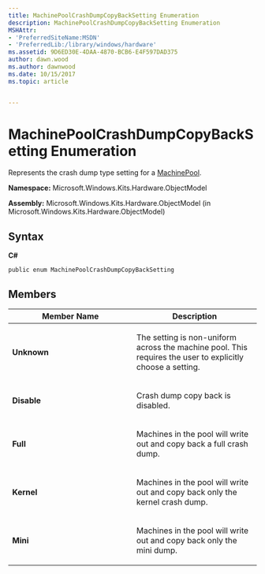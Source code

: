 ```yaml
---
title: MachinePoolCrashDumpCopyBackSetting Enumeration
description: MachinePoolCrashDumpCopyBackSetting Enumeration
MSHAttr:
- 'PreferredSiteName:MSDN'
- 'PreferredLib:/library/windows/hardware'
ms.assetid: 9D6ED30E-4DAA-4870-BCB6-E4F597DAD375
author: dawn.wood
ms.author: dawnwood
ms.date: 10/15/2017
ms.topic: article


---
```


# MachinePoolCrashDumpCopyBackSetting Enumeration


Represents the crash dump type setting for a [MachinePool](machinepool-class.md).

**Namespace:** Microsoft.Windows.Kits.Hardware.ObjectModel

**Assembly:** Microsoft.Windows.Kits.Hardware.ObjectModel (in Microsoft.Windows.Kits.Hardware.ObjectModel)

## <span id="Syntax"></span><span id="syntax"></span><span id="SYNTAX"></span>Syntax


**C#**

`public enum MachinePoolCrashDumpCopyBackSetting`

## <span id="Members"></span><span id="members"></span><span id="MEMBERS"></span>Members


<table>
<colgroup>
<col width="50%" />
<col width="50%" />
</colgroup>
<thead>
<tr class="header">
<th>Member Name</th>
<th>Description</th>
</tr>
</thead>
<tbody>
<tr class="odd">
<td><p><strong>Unknown</strong></p></td>
<td><p>The setting is non-uniform across the machine pool. This requires the user to explicitly choose a setting.</p></td>
</tr>
<tr class="even">
<td><p><strong>Disable</strong></p></td>
<td><p>Crash dump copy back is disabled.</p></td>
</tr>
<tr class="odd">
<td><p><strong>Full</strong></p></td>
<td><p>Machines in the pool will write out and copy back a full crash dump.</p></td>
</tr>
<tr class="even">
<td><p><strong>Kernel</strong></p></td>
<td><p>Machines in the pool will write out and copy back only the kernel crash dump.</p></td>
</tr>
<tr class="odd">
<td><p><strong>Mini</strong></p></td>
<td><p>Machines in the pool will write out and copy back only the mini dump.</p></td>
</tr>
</tbody>
</table>

 

 

 






